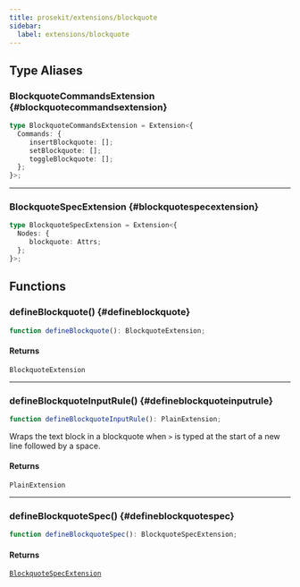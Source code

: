 ```yaml
---
title: prosekit/extensions/blockquote
sidebar:
  label: extensions/blockquote
---
```


<!-- DEBUG memberWithGroups 1 -->

<!-- DEBUG memberWithGroups 4 -->

<!-- DEBUG memberWithGroups 7 -->

<!-- DEBUG memberWithGroups 8 -->

<!-- DEBUG memberWithGroups 9 -->

## Type Aliases

### BlockquoteCommandsExtension {#blockquotecommandsextension}

```ts
type BlockquoteCommandsExtension = Extension<{
  Commands: {
     insertBlockquote: [];
     setBlockquote: [];
     toggleBlockquote: [];
  };
}>;
```

***

### BlockquoteSpecExtension {#blockquotespecextension}

```ts
type BlockquoteSpecExtension = Extension<{
  Nodes: {
     blockquote: Attrs;
  };
}>;
```

## Functions

### defineBlockquote() {#defineblockquote}

```ts
function defineBlockquote(): BlockquoteExtension;
```

#### Returns

`BlockquoteExtension`

***

### defineBlockquoteInputRule() {#defineblockquoteinputrule}

```ts
function defineBlockquoteInputRule(): PlainExtension;
```

Wraps the text block in a blockquote when `>` is typed at the start of a new
line followed by a space.

#### Returns

`PlainExtension`

***

### defineBlockquoteSpec() {#defineblockquotespec}

```ts
function defineBlockquoteSpec(): BlockquoteSpecExtension;
```

#### Returns

[`BlockquoteSpecExtension`](#blockquotespecextension)

<!-- DEBUG memberWithGroups 10 -->
